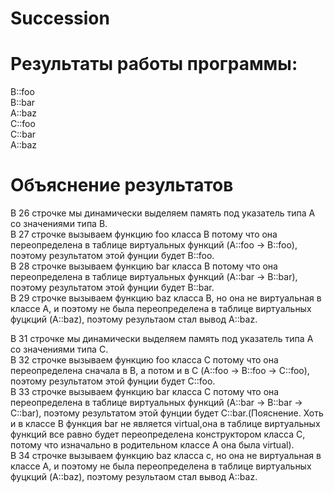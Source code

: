  # Succession

# Результаты работы программы:

B::foo  
B::bar   
A::baz   
C::foo   
C::bar   
A::baz   

# Объяснение результатов

В 26 строчке мы динамически выделяем память под указатель типа А со значениями типа В.   
В 27 строчке вызываем функцию foo класса В потому что она переопределена в таблице виртуальных функций (A::foo -> B::foo), поэтому результатом этой фунции будет B::foo.    
В 28 строчке вызываем функцию bar класса В потому что она переопределена в таблице виртуальных функций (A::bar -> B::bar), поэтому результатом этой фунции будет B::bar.    
В 29 строчке вызываем функцию baz класса В, но она не виртуальная в классе А, и поэтому не была переопределена в таблице виртуальных фуцкций (A::baz), поэтому результаом стал вывод A::baz.     

В 31 строчке мы динамически выделяем память под указатель типа А со значениями типа С.   
В 32 строчке вызываем функцию foo класса С потому что она переопределена сначала в В, а потом и в С (A::foo -> B::foo -> C::foo), поэтому результатом этой фунции будет С::foo.     
В 33 строчке вызываем функцию bar класса С потому что она переопределена в таблице виртуальных функций (A::bar -> B::bar -> C::bar), поэтому результатом этой фунции будет С::bar.(Пояснение. Хоть и в классе В функция bar не является virtual,она в таблице виртуальных функций все равно будет переопределена конструктором класса С, потому что изначально в родительном классе А она была virtual).     
В 34 строчке вызываем функцию baz класса c, но она не виртуальная в классе А, и поэтому не была переопределена в таблице виртуальных фуцкций (A::baz), поэтому результаом стал вывод A::baz.
